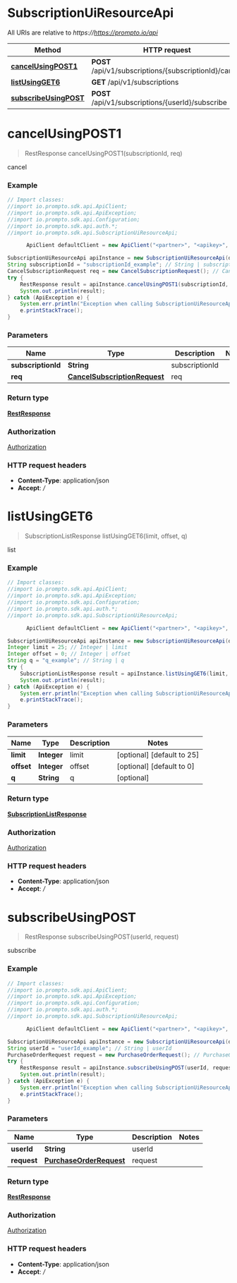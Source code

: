 # SubscriptionUiResourceApi

All URIs are relative to *https://https://prompto.io/api*

Method | HTTP request | Description
------------- | ------------- | -------------
[**cancelUsingPOST1**](SubscriptionUiResourceApi.md#cancelUsingPOST1) | **POST** /api/v1/subscriptions/{subscriptionId}/cancel | cancel
[**listUsingGET6**](SubscriptionUiResourceApi.md#listUsingGET6) | **GET** /api/v1/subscriptions | list
[**subscribeUsingPOST**](SubscriptionUiResourceApi.md#subscribeUsingPOST) | **POST** /api/v1/subscriptions/{userId}/subscribe | subscribe


<a name="cancelUsingPOST1"></a>
# **cancelUsingPOST1**
> RestResponse cancelUsingPOST1(subscriptionId, req)

cancel

### Example
```java
// Import classes:
//import io.prompto.sdk.api.ApiClient;
//import io.prompto.sdk.api.ApiException;
//import io.prompto.sdk.api.Configuration;
//import io.prompto.sdk.api.auth.*;
//import io.prompto.sdk.api.SubscriptionUiResourceApi;

      ApiClient defaultClient = new ApiClient("<partner>", "<apikey>", "<secretKey");

SubscriptionUiResourceApi apiInstance = new SubscriptionUiResourceApi(defaultClient);
String subscriptionId = "subscriptionId_example"; // String | subscriptionId
CancelSubscriptionRequest req = new CancelSubscriptionRequest(); // CancelSubscriptionRequest | req
try {
    RestResponse result = apiInstance.cancelUsingPOST1(subscriptionId, req);
    System.out.println(result);
} catch (ApiException e) {
    System.err.println("Exception when calling SubscriptionUiResourceApi#cancelUsingPOST1");
    e.printStackTrace();
}
```

### Parameters

Name | Type | Description  | Notes
------------- | ------------- | ------------- | -------------
 **subscriptionId** | **String**| subscriptionId |
 **req** | [**CancelSubscriptionRequest**](CancelSubscriptionRequest.md)| req |

### Return type

[**RestResponse**](RestResponse.md)

### Authorization

[Authorization](../README.md#Authorization)

### HTTP request headers

 - **Content-Type**: application/json
 - **Accept**: */*

<a name="listUsingGET6"></a>
# **listUsingGET6**
> SubscriptionListResponse listUsingGET6(limit, offset, q)

list

### Example
```java
// Import classes:
//import io.prompto.sdk.api.ApiClient;
//import io.prompto.sdk.api.ApiException;
//import io.prompto.sdk.api.Configuration;
//import io.prompto.sdk.api.auth.*;
//import io.prompto.sdk.api.SubscriptionUiResourceApi;

      ApiClient defaultClient = new ApiClient("<partner>", "<apikey>", "<secretKey");

SubscriptionUiResourceApi apiInstance = new SubscriptionUiResourceApi(defaultClient);
Integer limit = 25; // Integer | limit
Integer offset = 0; // Integer | offset
String q = "q_example"; // String | q
try {
    SubscriptionListResponse result = apiInstance.listUsingGET6(limit, offset, q);
    System.out.println(result);
} catch (ApiException e) {
    System.err.println("Exception when calling SubscriptionUiResourceApi#listUsingGET6");
    e.printStackTrace();
}
```

### Parameters

Name | Type | Description  | Notes
------------- | ------------- | ------------- | -------------
 **limit** | **Integer**| limit | [optional] [default to 25]
 **offset** | **Integer**| offset | [optional] [default to 0]
 **q** | **String**| q | [optional]

### Return type

[**SubscriptionListResponse**](SubscriptionListResponse.md)

### Authorization

[Authorization](../README.md#Authorization)

### HTTP request headers

 - **Content-Type**: application/json
 - **Accept**: */*

<a name="subscribeUsingPOST"></a>
# **subscribeUsingPOST**
> RestResponse subscribeUsingPOST(userId, request)

subscribe

### Example
```java
// Import classes:
//import io.prompto.sdk.api.ApiClient;
//import io.prompto.sdk.api.ApiException;
//import io.prompto.sdk.api.Configuration;
//import io.prompto.sdk.api.auth.*;
//import io.prompto.sdk.api.SubscriptionUiResourceApi;

      ApiClient defaultClient = new ApiClient("<partner>", "<apikey>", "<secretKey");

SubscriptionUiResourceApi apiInstance = new SubscriptionUiResourceApi(defaultClient);
String userId = "userId_example"; // String | userId
PurchaseOrderRequest request = new PurchaseOrderRequest(); // PurchaseOrderRequest | request
try {
    RestResponse result = apiInstance.subscribeUsingPOST(userId, request);
    System.out.println(result);
} catch (ApiException e) {
    System.err.println("Exception when calling SubscriptionUiResourceApi#subscribeUsingPOST");
    e.printStackTrace();
}
```

### Parameters

Name | Type | Description  | Notes
------------- | ------------- | ------------- | -------------
 **userId** | **String**| userId |
 **request** | [**PurchaseOrderRequest**](PurchaseOrderRequest.md)| request |

### Return type

[**RestResponse**](RestResponse.md)

### Authorization

[Authorization](../README.md#Authorization)

### HTTP request headers

 - **Content-Type**: application/json
 - **Accept**: */*

